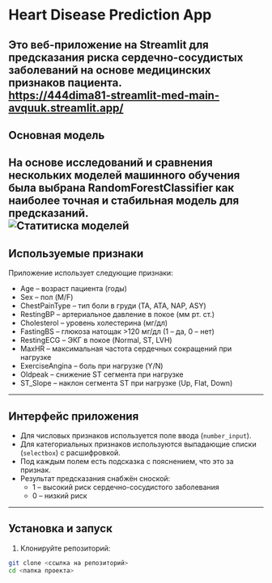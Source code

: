 # Heart Disease Prediction App

Это веб-приложение на Streamlit для предсказания риска сердечно-сосудистых заболеваний на основе медицинских признаков пациента.  
https://444dima81-streamlit-med-main-avquuk.streamlit.app/
---

## Основная модель

На основе исследований и сравнения нескольких моделей машинного обучения была выбрана RandomForestClassifier как наиболее точная и стабильная модель для предсказаний.  
![Статитиска моделей]()
---

## Используемые признаки

Приложение использует следующие признаки:

- Age – возраст пациента (годы)  
- Sex – пол (M/F)  
- ChestPainType – тип боли в груди (TA, ATA, NAP, ASY)  
- RestingBP – артериальное давление в покое (мм рт. ст.)  
- Cholesterol – уровень холестерина (мг/дл)  
- FastingBS – глюкоза натощак >120 мг/дл (1 – да, 0 – нет)  
- RestingECG – ЭКГ в покое (Normal, ST, LVH)  
- MaxHR – максимальная частота сердечных сокращений при нагрузке  
- ExerciseAngina – боль при нагрузке (Y/N)  
- Oldpeak – снижение ST сегмента при нагрузке  
- ST_Slope – наклон сегмента ST при нагрузке (Up, Flat, Down)  

---

## Интерфейс приложения

- Для числовых признаков используется поле ввода (`number_input`).  
- Для категориальных признаков используются выпадающие списки (`selectbox`) с расшифровкой.  
- Под каждым полем есть подсказка с пояснением, что это за признак.  
- Результат предсказания снабжён сноской:  
  - 1 – высокий риск сердечно-сосудистого заболевания  
  - 0 – низкий риск  

---

## Установка и запуск

1. Клонируйте репозиторий:

```bash
git clone <ссылка на репозиторий>
cd <папка проекта>
